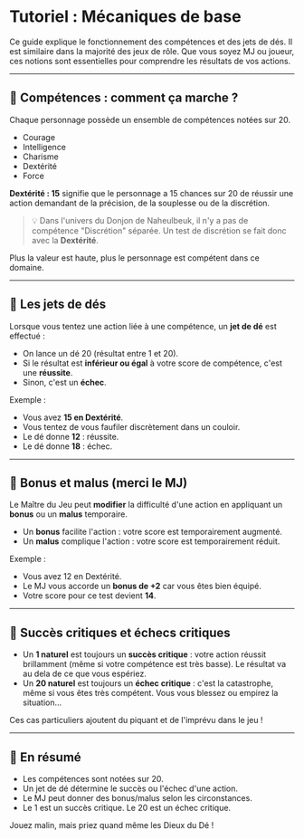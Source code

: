 # Tutoriel : Mécaniques de base

Ce guide explique le fonctionnement des compétences et des jets de dés. Il est similaire dans la majorité des jeux de rôle. Que vous soyez MJ ou joueur, ces notions sont essentielles pour comprendre les résultats de vos actions.

---

## 🎯 Compétences : comment ça marche ?

Chaque personnage possède un ensemble de compétences  notées sur 20.

- Courage
- Intelligence
- Charisme
- Dextérité
- Force

 **Dextérité : 15** signifie que le personnage a 15 chances sur 20 de réussir une action demandant de la précision, de la souplesse ou de la discrétion.

> 💡 Dans l'univers du Donjon de Naheulbeuk, il n'y a pas de compétence "Discrétion" séparée. Un test de discrétion se fait donc avec la **Dextérité**.

Plus la valeur est haute, plus le personnage est compétent dans ce domaine.

---

## 🎲 Les jets de dés

Lorsque vous tentez une action liée à une compétence, un **jet de dé** est effectué :

* On lance un dé 20 (résultat entre 1 et 20).
* Si le résultat est **inférieur ou égal** à votre score de compétence, c'est une **réussite**.
* Sinon, c'est un **échec**.

Exemple :

* Vous avez **15 en Dextérité**.
* Vous tentez de vous faufiler discrètement dans un couloir.
* Le dé donne **12** : réussite.
* Le dé donne **18** : échec.

---

## 🧙 Bonus et malus (merci le MJ)

Le Maître du Jeu peut **modifier** la difficulté d'une action en appliquant un **bonus** ou un **malus** temporaire.

* Un **bonus** facilite l'action : votre score est temporairement augmenté.
* Un **malus** complique l'action : votre score est temporairement réduit.

Exemple :

* Vous avez 12 en Dextérité.
* Le MJ vous accorde un **bonus de +2** car vous êtes bien équipé.
* Votre score pour ce test devient **14**.

---

## 🎉 Succès critiques et échecs critiques

* Un **1 naturel** est toujours un **succès critique** : votre action réussit brillamment (même si votre compétence est très basse). Le résultat va au dela de ce que vous espériez.
* Un **20 naturel** est toujours un **échec critique** : c'est la catastrophe, même si vous êtes très compétent. Vous vous blessez ou empirez la situation...

Ces cas particuliers ajoutent du piquant et de l'imprévu dans le jeu !

---

## 📌 En résumé

* Les compétences sont notées sur 20.
* Un jet de dé détermine le succès ou l'échec d'une action.
* Le MJ peut donner des bonus/malus selon les circonstances.
* Le 1 est un succès critique. Le 20 est un échec critique.

Jouez malin, mais priez quand même les Dieux du Dé !
